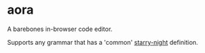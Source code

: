 # aora
A barebones in-browser code editor.

Supports any grammar that has a 'common' [starry-night](https://github.com/wooorm/starry-night) definition.